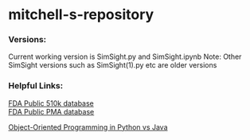 # mitchell-s-repository

### Versions:
Current working version is SimSight.py and SimSight.ipynb
Note: Other SimSight versions such as SimSight(1).py etc are older versions


### Helpful Links:

[FDA Public 510k database](https://www.accessdata.fda.gov/scripts/cdrh/cfdocs/cfpmn/pmn.cfm)  
[FDA Public PMA database](https://www.accessdata.fda.gov/scripts/cdrh/cfdocs/cfpma/pma.cfm)  

[Object-Oriented Programming in Python vs Java](https://realpython.com/oop-in-python-vs-java/)



